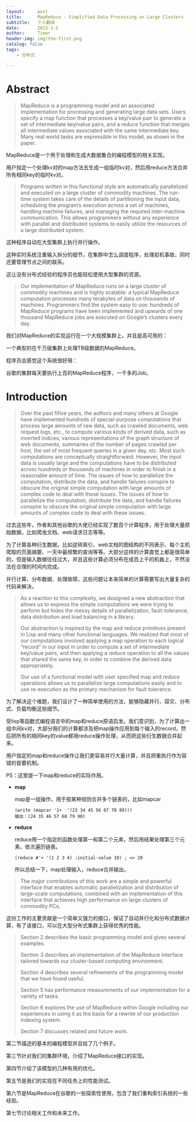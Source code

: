 ```yaml
---
layout:     post
title:      MapReduce - Simplified Data Processing on Large Clusters 
subtitle:   个人翻译
date:       2023-1-5
author:     Timer
header-img: img/the-first.png
catalog: false
tags:
    - 分布式 

---
```


# Abstract

> MapReduce is a programming model and an associated implementation for processing and generating large data sets. Users specify a map function that processes a key/value pair to generate a set of intermediate key/value pairs, and a reduce function that merges all intermediate values associated with the same intermediate key. Many real world tasks are expressible in this model, as shown in the paper.

MapReduce是一个用于处理和生成大数据集合的编程模型的相关实现。

用户指定一个处理kv对的map方法去生成一组临时kv对，然后用reduce方法合并所有相同key的临时kv对。

> Programs written in this functional style are automatically parallelized and executed on a large cluster of commodity machines. The run-time system takes care of the details of partitioning the input data, scheduling the program’s execution across a set of machines, handling machine failures, and managing the required inter-machine communication. This allows programmers without any experience with parallel and distributed systems to easily utilize the resources of a large distributed system.

这种程序自动在大型集群上执行并行操作。

这种实时系统注重输入拆分的细节，在集群中怎么调度程序，处理宕机事故，同时还要管理节点之间的联系。

这让没有分布式经验的程序员也能轻松使用大型集群的资源。

> Our implementation of MapReduce runs on a large cluster of commodity machines and is highly scalable:
> a typical MapReduce computation processes many terabytes of data on thousands of machines. 
> Programmers find the system easy to use: hundreds of MapReduce programs have been implemented and upwards of one thousand MapReduce jobs are executed on Google’s clusters every day.

我们对MapReduce的实现运行在一个大规模集群上，并且是高可用的：

一个典型的在千万级集群上处理TB级数据的MapReduce。

程序员会感觉这个系统很好用：

谷歌的集群每天要执行上百的MapReduce程序，一千多的Job。

# **Introduction**

> Over the past fifive years, the authors and many others at Google have implemented hundreds of special-purpose computations that process large amounts of raw data, such as crawled documents, web request logs, etc., to compute various kinds of derived data, such as inverted indices, various representations of the graph structure of web documents, summaries of the number of pages crawled per host, the set of most frequent queries in a given day, etc. Most such computations are conceptually straightforward. However, the input data is usually large and the computations have to be distributed across hundreds or thousands of machines in order to finish in a reasonable amount of time. The issues of how to parallelize the computation, distribute the data, and handle failures conspire to obscure the original simple computation with large amounts of complex code to deal with these issues. The issues of how to parallelize the computation, distribute the data, and handle failures conspire to obscure the original simple computation with large amounts of complex code to deal with these issues. 

过去这些年，作者和其他谷歌的大佬已经实现了数百个计算程序，用于处理大量原始数据，比如爬虫文档、web请求日志等等。

为了计算各种衍生数据，比如逆转索引、web文档的图结构的不同表示、每个主机爬取的页面摘要、一天中最频繁的查询等等。大部分这样的计算直觉上都是很简单的，但是输入数据往往过大，并且这些计算必须分布在成百上千的机器上，不然没法在合理的时间内完成。

并行计算、分布数据、处理故障，这些问题让本来简单的计算需要写出大量复杂的代码来解决。

> As a reaction to this complexity, we designed a new abstraction that allows us to express the simple computations we were trying to perform but hides the messy details of parallelization, fault-tolerance, data distribution and load balancing in a library.
>
> Our abstraction is inspired by the map and reduce primitives present in Lisp and many other functional languages. We realized that
> most of our computations involved applying a map operation to each logical “record” in our input in order to compute a set of intermediate key/value pairs, and then applying a reduce operation to all the values that shared the same key, in order to combine the derived data appropriately. 
>
> Our use of a functional model with user specified map and reduce operations allows us to parallelize large computations easily and to use re-execution as the primary mechanism for fault tolerance.

为了解决这个难题，我们设计了一种简单使用的方法，能够隐藏并行、容灾、分布式、负载均衡这些细节。

受lisp等函数式编程语言中的map和reduce原语启发。我们意识到，为了计算出一组中间kv对，大部分我们的计算都涉及把map操作应用到每个输入的record，然后把所有的相同key的value都用reduce操作处理，从而把这些衍生数据合并起来。

用户指定的map和reduce操作让我们更容易并行大量计算，并且把重执行作为容错的首要机制。

PS：这里提一下map和reduce的实际作用。

- **map**

  map是一组操作，用于按某种规则合并多个链表的，比如mapcar

  ```
  (write (mapcar '1+  '(23 34 45 56 67 78 89)))
  输出：(24 35 46 57 68 79 90)
  ```

- **reduce**

  reduce用一个指定的函数处理第一和第二个元素，然后用结果处理第三个元素，依次遍历链表。

  ```
  (reduce #'+ '(1 2 3 4) :initial-value 10) ; => 20
  ```

  所以总结一下，map处理输入，reduce合并输出。

> The major contributions of this work are a simple and powerful interface that enables automatic parallelization and distribution of large-scale computations, combined with an implementation of this interface that achieves high performance on large clusters of commodity PCs.

这份工作的主要贡献是一个简单又强力的接口，保证了自动并行化和分布式数据计算，有了该接口，可以在大型分布式集群上获得优秀的性能。

> Section 2 describes the basic programming model and gives several examples. 
>
> Section 3 describes an implementation of the MapReduce interface tailored towards our cluster-based computing environment. 
>
> Section 4 describes several refinements of the programming model that we have found useful.
>
> Section 5 has performance measurements of our implementation for a variety of tasks. 
>
> Section 6 explores the use of MapReduce within Google including our experiences in using it as the basis for a rewrite of our production indexing system. 
>
> Section 7 discusses related and future work. 

第二节描述的基本的编程模型并且给了几个例子。

第三节针对我们的集群环境，介绍了MapReduce接口的实现。

第四节介绍了该模型的几种有用的优化。

第五节是我们的实现在不同任务上的性能测试。

第六节是MapReduce在谷歌的一些探索性使用，包含了我们重构索引系统的一些经验。

第七节讨论相关工作和未来工作。



